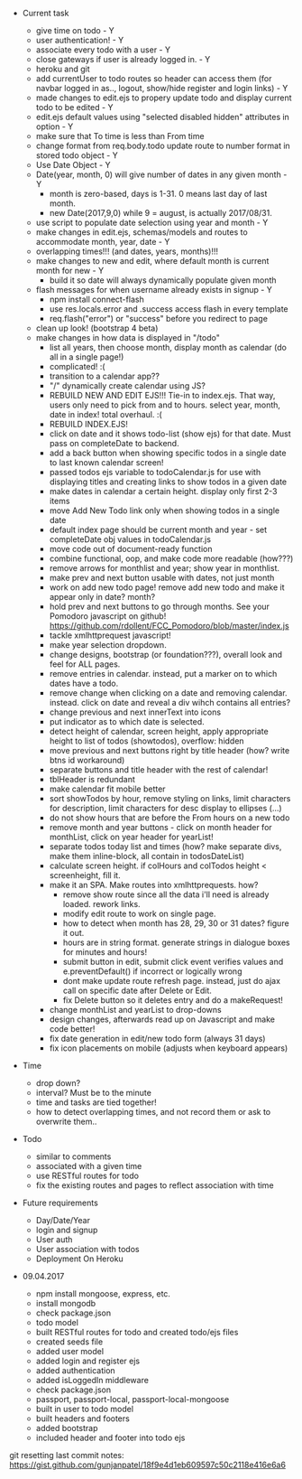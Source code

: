 - Current task
    - give time on todo - Y
    - user authentication! - Y
    - associate every todo with a user - Y
    - close gateways if user is already logged in. - Y
    - heroku and git
    - add currentUser to todo routes so header can access them (for navbar logged in as.., logout, show/hide register and login links) - Y
    - made changes to edit.ejs to propery update todo and display current todo to be edited - Y
    - edit.ejs default values using "selected disabled hidden" attributes in option - Y
    - make sure that To time is less than From time
    - change format from req.body.todo update route to number format in stored todo object - Y
    - Use Date Object - Y
    - Date(year, month, 0) will give number of dates in any given month - Y
        - month is zero-based, days is 1-31. 0 means last day of last month.
        - new Date(2017,9,0) while 9 = august, is actually 2017/08/31.
    - use script to populate date selection using year and month - Y
    - make changes in edit.ejs, schemas/models and routes to accommodate month, year, date - Y
    - overlapping times!!! (and dates, years, months)!!!
    - make changes to new and edit, where default month is current month for new - Y
        - build it so date will always dynamically populate given month
    - flash messages for when username already exists in signup - Y
        - npm install connect-flash
        - use res.locals.error and .success access flash in every template
        - req.flash("error") or "success" before you redirect to page
    - clean up look! (bootstrap 4 beta)
    - make changes in how data is displayed in "/todo"
        - list all years, then choose month, display month as calendar (do all in a single page!)
        - complicated! :(
        - transition to a calendar app??
        - "/" dynamically create calendar using JS?
        - REBUILD NEW AND EDIT EJS!!! Tie-in to index.ejs. That way, users only need to pick from and to hours. select year, month, date in index! total overhaul. :(
        - REBUILD INDEX.EJS!
        - click on date and it shows todo-list (show ejs) for that date. Must pass on completeDate to backend.
        - add a back button when showing specific todos in a single date to last known calendar screen!
        - passed todos ejs variable to todoCalendar.js for use with displaying titles and creating links to show todos in a given date
        - make dates in calendar a certain height. display only first 2-3 items
        - move Add New Todo link only when showing todos in a single date
        - default index page should be current month and year - set completeDate obj values in todoCalendar.js
        - move code out of document-ready function
        - combine functional, oop, and make code more readable (how???)
        - remove arrows for monthlist and year; show year in monthlist.
        - make prev and next button usable with dates, not just month
        - work on add new todo page! remove add new todo and make it appear only in date? month?
        - hold prev and next buttons to go through months. See your Pomodoro javascript on github! https://github.com/rdollent/FCC_Pomodoro/blob/master/index.js
        - tackle xmlhttprequest javascript!
        - make year selection dropdown.
        - change designs, bootstrap (or foundation???), overall look and feel for ALL pages.
        - remove entries in calendar. instead, put a marker on to which dates have a todo.
        - remove change when clicking on a date and removing calendar. instead. click on date and reveal a div wihch contains all entries?
        - change previous and next innerText into icons
        - put indicator as to which date is selected.
        - detect height of calendar, screen height, apply appropriate height to list of todos (showtodos), overflow: hidden
        - move previous and next buttons right by title header (how? write btns id workaround)
        - separate buttons and title header with the rest of calendar!
        - tblHeader is redundant
        - make calendar fit mobile better
        - sort showTodos by hour, remove styling on links, limit characters for description, limit characters for desc display to ellipses (...)
        - do not show hours that are before the From hours on a new todo
        - remove month and year buttons - click on month header for monthList, click on year header for yearList!
        - separate todos today list and times (how? make separate divs, make them inline-block, all contain in todosDateList)
        - calculate screen height. if colHours and colTodos height < screenheight, fill it.
        - make it an SPA. Make routes into xmlhttprequests. how?
            - remove show route since all the data i'll need is already loaded. rework links.
            - modify edit route to work on single page.
            - how to detect when month has 28, 29, 30 or 31 dates? figure it out.
            - hours are in string format. generate strings in dialogue boxes for minutes and hours!
            - submit button in edit, submit click event verifies values and e.preventDefault() if incorrect or logically wrong
            - dont make update route refresh page. instead, just do ajax call on specific date after Delete or Edit.
            - fix Delete button so it deletes entry and do a makeRequest!
        - change monthList and yearList to drop-downs
        - design changes, afterwards read up on Javascript and make code better!
        - fix date generation in edit/new todo form (always 31 days)
        - fix icon placements on mobile (adjusts when keyboard appears)
- Time
    - drop down?
    - interval? Must be to the minute
    - time and tasks are tied together!
    - how to detect overlapping times, and not record them or ask to overwrite them..
- Todo
    - similar to comments
    - associated with a given time
    - use RESTful routes for todo
    - fix the existing routes and pages to reflect association with time

- Future requirements
    - Day/Date/Year
    - login and signup
    - User auth
    - User association with todos
    - Deployment On Heroku


- 09.04.2017
    - npm install mongoose, express, etc.
    - install mongodb
    - check package.json
    - todo model
    - built RESTful routes for todo and created todo/ejs files
    - created seeds file
    - added user model
    - added login and register ejs
    - added authentication
    - added isLoggedIn middleware
    - check package.json
    - passport, passport-local, passport-local-mongoose
    - built in user to todo model
    - built headers and footers
    - added bootstrap
    - included header and footer into todo ejs

    
    
git resetting last commit notes:
https://gist.github.com/gunjanpatel/18f9e4d1eb609597c50c2118e416e6a6